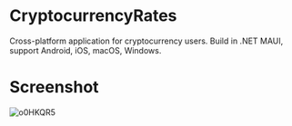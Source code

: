 # CryptocurrencyRates
Cross-platform application for cryptocurrency users.
Build in .NET MAUI, support Android, iOS, macOS, Windows. 

# Screenshot
![o0HKQR5](https://github.com/Dreyark/CryptocurrencyRates/assets/16175400/6def1e33-d306-4d34-803f-f2a7875d1acd)
